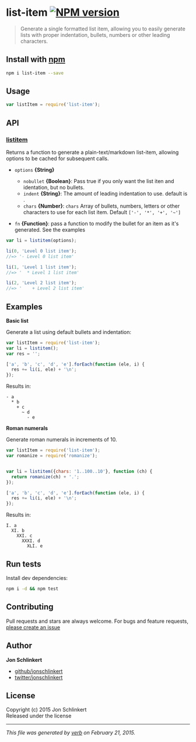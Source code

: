 # list-item [![NPM version](https://badge.fury.io/js/list-item.svg)](http://badge.fury.io/js/list-item)

> Generate a single formatted list item, allowing you to easily generate lists with proper indentation, bullets, numbers or other leading characters.

## Install with [npm](npmjs.org)

```bash
npm i list-item --save
```

## Usage

```js
var listItem = require('list-item');
```

## API
### [listitem](index.js#L45)

Returns a function to generate a plain-text/markdown list-item, allowing options to be cached for subsequent calls.

* `options` **{String}**  
    - `nobullet` **{Boolean}**: Pass true if you only want the list iten and identation, but no bullets.
    - `indent` **{String}**: The amount of leading indentation to use. default is `  `.
    - `chars` **{Number}**: `chars` Array of bullets, numbers, letters or other characters to use for each list item. Default `['-', '*', '+', '~']`
      
* `fn` **{Function}**: pass a function to modify the bullet for an item as it's generated. See the examples    

```js
var li = listitem(options);

li(0, 'Level 0 list item');
//=> '- Level 0 list item'

li(1, 'Level 1 list item');
//=> '  * Level 1 list item'

li(2, 'Level 2 list item');
//=> '    + Level 2 list item'
```


## Examples

**Basic list**

Generate a list using default bullets and indentation:

```js
var listItem = require('list-item');
var li = listitem();
var res = '';

['a', 'b', 'c', 'd', 'e'].forEach(function (ele, i) {
  res += li(i, ele) + '\n';
});
```

Results in:

```
- a
  * b
    + c
      ~ d
        - e
```

**Roman numerals**

Generate roman numerals in increments of 10.

```js
var listItem = require('list-item');
var romanize = require('romanize');


var li = listitem({chars: '1..100..10'}, function (ch) {
  return romanize(ch) + '.';
});

['a', 'b', 'c', 'd', 'e'].forEach(function (ele, i) {
  res += li(i, ele) + '\n';
});
```

Results in:

```
I. a
  XI. b
    XXI. c
      XXXI. d
        XLI. e
```

## Run tests

Install dev dependencies:

```bash
npm i -d && npm test
```

## Contributing
Pull requests and stars are always welcome. For bugs and feature requests, [please create an issue](https://github.com/jonschlinkert/list-item/issues)

## Author

**Jon Schlinkert**
 
+ [github/jonschlinkert](https://github.com/jonschlinkert)
+ [twitter/jonschlinkert](http://twitter.com/jonschlinkert) 

## License
Copyright (c) 2015 Jon Schlinkert  
Released under the  license

***

_This file was generated by [verb](https://github.com/assemble/verb) on February 21, 2015._
